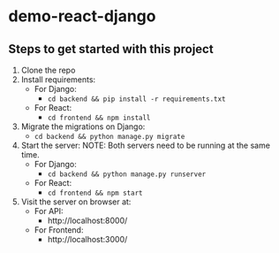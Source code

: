 # demo-react-django

## Steps to get started with this project

1. Clone the repo
2. Install requirements:
    - For Django:
      - `cd backend && pip install -r requirements.txt`
    - For React:
      - `cd frontend && npm install`
3. Migrate the migrations on Django:
      - `cd backend && python manage.py migrate`
4. Start the server:
NOTE: Both servers need to be running at the same time.
    - For Django:
      - `cd backend && python manage.py runserver`
    - For React:
      - `cd frontend && npm start`
5. Visit the server on browser at:
    - For API:
      - http://localhost:8000/
    - For Frontend:
      - http://localhost:3000/
